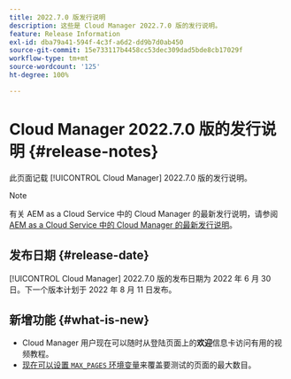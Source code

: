 ```yaml
---
title: 2022.7.0 版发行说明
description: 这些是 Cloud Manager 2022.7.0 版的发行说明。
feature: Release Information
exl-id: dba79a41-594f-4c3f-a6d2-dd9b7d0ab450
source-git-commit: 15e733117b4458cc53dec309dad5bde8cb17029f
workflow-type: tm+mt
source-wordcount: '125'
ht-degree: 100%

---
```


# Cloud Manager 2022.7.0 版的发行说明 {#release-notes}

此页面记载 [!UICONTROL Cloud Manager] 2022.7.0 版的发行说明。

>[!NOTE]
>
>有关 AEM as a Cloud Service 中的 Cloud Manager 的最新发行说明，请参阅 [AEM as a Cloud Service 中的 Cloud Manager 的最新发行说明](https://experienceleague.adobe.com/docs/experience-manager-cloud-service/content/implementing/using-cloud-manager/release-notes-cloud-manager/release-notes-cm-current.html)。

## 发布日期 {#release-date}

[!UICONTROL Cloud Manager] 2022.7.0 版的发布日期为 2022 年 6 月 30 日。下一个版本计划于 2022 年 8 月 11 日发布。

## 新增功能 {#what-is-new}

* Cloud Manager 用户现在可以随时从登陆页面上的&#x200B;**欢迎**&#x200B;信息卡访问有用的视频教程。
* [现在可以设置 `MAX_PAGES` 环境变量](/help/using/code-quality-testing.md#crawler)来覆盖要测试的页面的最大数目。
